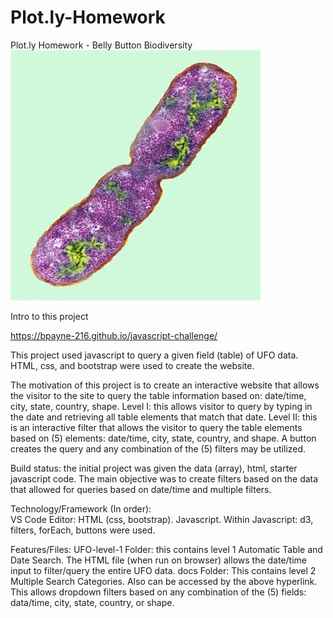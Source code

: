 # Plot.ly-Homework
Plot.ly Homework - Belly Button Biodiversity
![image of HW](https://github.com/BPayne-216/Plot.ly-Homework/blob/main/Images/bacteria.jpg)


Intro to this project

https://bpayne-216.github.io/javascript-challenge/


This project used javascript to query a given field (table) of UFO data.  HTML, css, and bootstrap were used to create the website.

The motivation of this project is to create an interactive website that allows the visitor to the site to query the table information based on: date/time, city, state, country, shape.
Level I: this allows visitor to query by typing in the date and retrieving all table elements that match that date.
Level II: this is an interactive filter that allows the visitor to query the table elements based on (5) elements: date/time, city, state, country, and shape.  A button creates the query and any combination of the (5) filters may be utilized.

Build status: the initial project was given the data (array), html, starter javascript code.  The main objective was to create filters based on the data that allowed for queries based on date/time and multiple filters.

Technology/Framework (In order):  
VS Code Editor: HTML (css, bootstrap).  Javascript. Within Javascript: d3, filters, forEach, buttons were used. 

Features/Files:
UFO-level-1 Folder: this contains level 1 Automatic Table and Date Search.  The HTML file (when run on browser) allows the date/time input to filter/query the entire UFO data.
docs Folder: This contains level 2 Multiple Search Categories.  Also can be accessed by the above hyperlink.  This allows dropdown filters based on any combination of the (5) fields: data/time, city, state, country, or shape.


